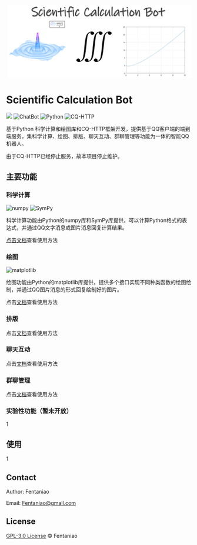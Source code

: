 ![logo](README.assets/logo.png)

# Scientific Calculation Bot

<p>
    <img src="https://img.shields.io/github/v/release/fentaniao/ScientificCalculationBot?&color=blue&logo=hack-the-box" />
    <img alt="ChatBot" src="https://img.shields.io/badge/-ChatBot-3572A5?style=flat&logo=ChatBot&logoColor=white" />
    <img alt="Python" src="https://img.shields.io/badge/-Python-3572A5?style=flat&logo=python&logoColor=white" />
    <img alt="CQ-HTTP" src="https://img.shields.io/badge/-CQ--HTTP-3572A5?style=flat&logo=tencentqq&logoColor=white" />
</p>

基于Python 科学计算和绘图库和CQ-HTTP框架开发，提供基于QQ客户端的端到端服务，集科学计算、绘图、排版、聊天互动、群聊管理等功能为一体的智能QQ机器人。

由于CQ-HTTP已经停止服务，故本项目停止维护。

## 主要功能

### 科学计算

<p>
    <img alt="numpy" src="https://img.shields.io/badge/package-numpy-3572A5?style=flat&logoColor=white" />
    <img alt="SymPy" src="https://img.shields.io/badge/package-SymPy-3572A5?style=flat&logoColor=white" />
</p>

科学计算功能由Python的numpy库和SymPy库提供，可以计算Python格式的表达式，并通过QQ文字消息或图片消息回复计算结果。

[点击文档](https://github.com/Fentaniao/ScientificCalculationBot/blob/main/doc/ScientificCalculation.md)查看使用方法



### 绘图

<p>
	<img alt="matplotlib" src="https://img.shields.io/badge/package-matplotlib-3572A5?style=flat&logoColor=white" />
</p>



绘图功能由Python的matplotlib库提供，提供多个接口实现不同种类函数的绘图绘制，并通过QQ图片消息的形式回复绘制好的图片。

点击[文档](https://github.com/Fentaniao/ScientificCalculationBot/blob/main/doc/ScientificCalculation.md)查看使用方法



### 排版

点击[文档](https://github.com/Fentaniao/ScientificCalculationBot/blob/main/doc/ScientificCalculation.md)查看使用方法



### 聊天互动

点击[文档](https://github.com/Fentaniao/ScientificCalculationBot/blob/main/doc/ScientificCalculation.md)查看使用方法



### 群聊管理

点击[文档](https://github.com/Fentaniao/ScientificCalculationBot/blob/main/doc/ScientificCalculation.md)查看使用方法



### 实验性功能（暂未开放）

1

## 使用

1

## Contact

Author: Fentaniao

Email: [Fentaniao@gmail.com](mailto:Fentaniao@gmail.com)

## License

[GPL-3.0 License](https://github.com/Fentaniao/ScientificCalculationBot/blob/main/LICENSE) © Fentaniao
